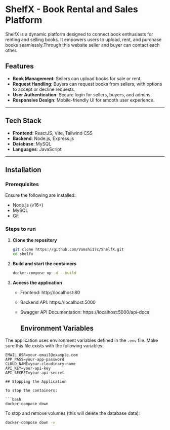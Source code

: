 # ShelfX - Book Rental and Sales Platform

ShelfX is a dynamic platform designed to connect book enthusiasts for renting and selling books. It empowers users to upload, rent, and purchase books seamlessly.Through this website seller and buyer can contact each other.

## Features

- **Book Management**: Sellers can upload books for sale or rent.
- **Request Handling**: Buyers can request books from sellers, with options to accept or decline requests.
- **User Authentication**: Secure login for sellers, buyers, and admins.
- **Responsive Design**: Mobile-friendly UI for smooth user experience.

---

## Tech Stack

- **Frontend**: ReactJS, Vite, Tailwind CSS
- **Backend**: Node.js, Express.js
- **Database**: MySQL
- **Languages**: JavaScript

---

## Installation

### Prerequisites
Ensure the following are installed:
- Node.js (v16+)
- MySQL
- Git

### Steps to run 

1. **Clone the repository**
   ```bash
   git clone https://github.com/Vamshi17c/ShelfX.git
   cd shelfx
   ```

2. **Build and start the containers**
   ```bash
   docker-compose up -d --build
   ```

3. **Access the application**
   - Frontend: http://localhost:80
   - Backend API: https://localhost:5000
   - Swagger API Documentation: https://localhost:5000/api-docs
  
     ## Environment Variables

The application uses environment variables defined in the `.env` file. Make sure this file exists with the following variables:

```
EMAIL_USR=your-email@example.com
APP_PASS=your-app-password
CLOUD_NAME=your-cloudinary-name
API_KEY=your-api-key
API_SECRET=your-api-secret

## Stopping the Application

To stop the containers:

```bash
docker-compose down
```

To stop and remove volumes (this will delete the database data):

```bash
docker-compose down -v
```


